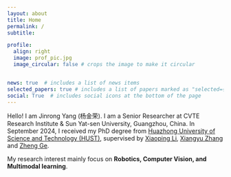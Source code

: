```yaml
---
layout: about
title: Home
permalink: /
subtitle: 

profile:
  align: right
  image: prof_pic.jpg
  image_circular: false # crops the image to make it circular


news: true  # includes a list of news items
selected_papers: true # includes a list of papers marked as "selected={true}"
social: True  # includes social icons at the bottom of the page
---
```


Hello! I am Jinrong Yang (杨金荣). I am a Senior Researcher at CVTE Research Institute & Sun Yat-sen University, Guangzhou, China. In September 2024, I received my PhD degree from [Huazhong University of Science and Technology (HUST)](https://www.hust.edu.cn), supervised by [Xiaoping Li](http://mse.hust.edu.cn/info/1143/1374.htm), [Xiangyu Zhang](https://scholar.google.com/citations?user=yuB-cfoAAAAJ&hl=zh-CN) and [Zheng Ge](https://scholar.google.com/citations?user=hJ-VrrIAAAAJ).

My research interest mainly focus on **Robotics, Computer Vision, and Multimodal learning**.
